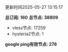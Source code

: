 更新时间2025-05-27 13:15:17

**总订阅: 160**
**总节点: 38809**
- vless节点: 17259
- hysteria2节点: 1

**google ping有效节点: 278**
